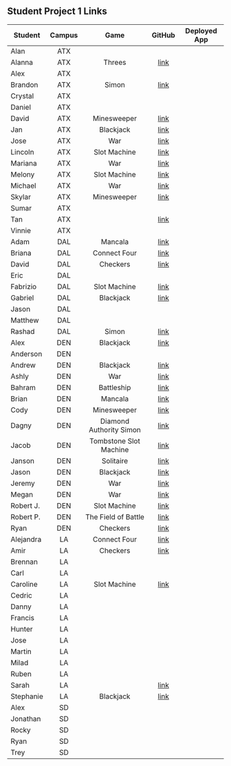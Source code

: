 ## Student Project 1 Links

| Student | Campus | Game | GitHub | Deployed App |
|---|:---:|:---:|:---:|:---:|
| Alan | ATX |  |  |  |
| Alanna | ATX | Threes | [link](https://github.com/celentanoad/Threes) |  |
| Alex | ATX |  |  |  |
| Brandon | ATX | Simon | [link](https://github.com/bcarteratx/project1-simon) |  |
| Crystal | ATX |  |  |  |
| Daniel | ATX |  |  |  |
| David | ATX | Minesweeper | [link](https://github.com/DavidStinson/mineland) |  |
| Jan | ATX | Blackjack | [link](https://github.com/jlee8020/project-blackjack) |  |
| Jose | ATX | War | [link](https://github.com/newguy-cyber/WAR-Game2) |  |
| Lincoln | ATX | Slot Machine | [link](https://github.com/lincolnyouree/slot-machine-project-1) |  |
| Mariana | ATX | War | [link](https://github.com/MBJaeger/war) |  |
| Melony | ATX | Slot Machine | [link](https://github.com/msegnit/slot-machine) |  |
| Michael | ATX | War | [link](https://github.com/mlackey9601/War) |  |
| Skylar | ATX | Minesweeper | [link](https://github.com/skylarw19/Minesweeper) |  |
| Sumar | ATX |  |  |  |
| Tan | ATX |  | [link](https://github.com/zeroxposur18/Project-One) |  |
| Vinnie | ATX |  |  |  |
| Adam | DAL | Mancala | [link](https://github.com/azebolsky/Mancala) |  |
| Briana | DAL | Connect Four | [link](https://github.com/bnfisher4/project-1) |  |
| David | DAL | Checkers | [link](https://github.com/fastlane27/checkers-game) |  |
| Eric | DAL |  |  |  |
| Fabrizio | DAL | Slot Machine | [link](https://github.com/fabo22/slot-machine-game) |  |
| Gabriel | DAL | Blackjack | [link](https://github.com/gar0085/blackjack-game) |  |
| Jason | DAL |  |  |  |
| Matthew | DAL |  |  |  |
| Rashad | DAL | Simon | [link](https://github.com/showboat051/simonGame) |  |
| Alex | DEN | Blackjack | [link](https://github.com/Jennings6248/BlackJack) |  |
| Anderson | DEN |  |  |  |
| Andrew | DEN | Blackjack | [link](https://github.com/aclark13861/Black-jack) |  |
| Ashly | DEN | War | [link](https://github.com/ashmeeee/War) |  |
| Bahram | DEN | Battleship | [link](https://github.com/movlan/sei-cc-07-project-1) |  |
| Brian | DEN | Mancala | [link](https://github.com/brianbellini/Mancala) |  |
| Cody | DEN | Minesweeper | [link](https://github.com/CodyLHart/minesweeper) |  |
| Dagny | DEN | Diamond Authority Simon | [link](https://github.com/DagnyJay/diamond-authority-simon) |  |
| Jacob | DEN | Tombstone Slot Machine | [link](https://github.com/LaunchPad90/TombstoneSlotMachine) |  |
| Janson | DEN | Solitaire | [link](https://github.com/jayjaybunce/Solitaire-JS) |  |
| Jason | DEN | Blackjack | [link](https://github.com/JasonCasse/Blackjack) |  |
| Jeremy | DEN | War | [link](https://github.com/TheJoo44/War-Game) |  |
| Megan | DEN | War | [link](https://github.com/meganforgey/WAR) |  |
| Robert J. | DEN | Slot Machine | [link](https://github.com/rjohnson0707/Slot-Machine) |  |
| Robert P. | DEN | The Field of Battle | [link](https://github.com/rperillo1/The-Field-of-Battle) |  |
| Ryan | DEN | Checkers | [link](https://github.com/Ryan-Finch/Checkers) |  |
| Alejandra | LA | Connect Four | [link](https://github.com/patinoale/project1-connect-four) |  |
| Amir | LA | Checkers | [link](https://git.generalassemb.ly/Amir94/Checkers-Game) |  |
| Brennan | LA |  |  |  |
| Carl | LA |  |  |  |
| Caroline | LA | Slot Machine | [link](https://github.com/H-b8/slot-machine-game) |  |
| Cedric | LA |  |  |  |
| Danny | LA |  |  |  |
| Francis | LA |  |  |  |
| Hunter | LA |  |  |  |
| Jose | LA |  |  |  |
| Martin | LA |  |  |  |
| Milad | LA |  |  |  |
| Ruben | LA |  |  |  |
| Sarah | LA |  | [link](https://github.com/arghmatey/project1) |  |
| Stephanie | LA | Blackjack | [link](https://github.com/skimalee/blackjack) |  |
| Alex | SD |  |  |  |
| Jonathan | SD |  |  |  |
| Rocky | SD |  |  |  |
| Ryan | SD |  |  |  |
| Trey | SD |  |  |  |

